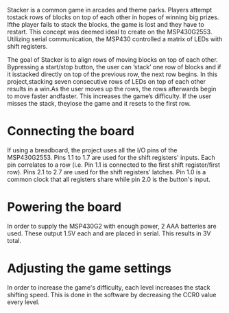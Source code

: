 Stacker  is  a  common  game  in  arcades  and  theme  parks.   Players  attempt  tostack  rows  of  blocks  on  top  of  each  other  in  hopes  of  winning  big  prizes.   Ifthe player fails to stack the blocks, the game is lost and they have to restart.  This concept was deemed ideal to create on the MSP430G2553.  Utilizing serial communication,  the MSP430 controlled a matrix of LEDs with shift registers.

The goal of Stacker is to align rows of moving blocks on top of each other.  Bypressing a start/stop button, the user can ’stack’ one row of blocks and if it isstacked directly on top of the previous row, the next row begins.  In this project,stacking seven consecutive rows of LEDs on top of each other results in a win.As the user moves up the rows, the rows afterwards begin to move faster andfaster.  This increases the game’s difficulty.  If the user misses the stack, theylose the game and it resets to the first row.

# Connecting the board
If using a breadboard, the project uses all the I/O pins of the MSP430G2553.  Pins 1.1 to 1.7 are used for the shift registers' inputs.  Each pin correlates to a row (i.e. Pin 1.1 is connected to the first shift register/first row).  Pins 2.1 to 2.7 are used for the shift registers' latches.  Pin 1.0 is a common clock that all registers share while pin 2.0 is the button's input.

# Powering the board
In order to supply the MSP430G2 with enough power, 2 AAA batteries are used.  These output 1.5V each and are placed in serial.  This results in 3V total.

# Adjusting the game settings
In order to increase the game's difficulty, each level increases the stack shifting speed.  This is done in the software by decreasing the CCR0 value every level.
